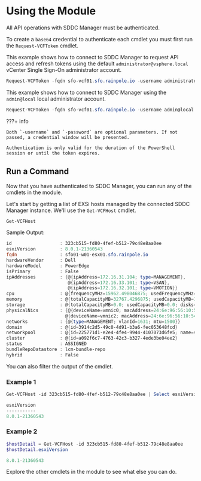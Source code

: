 # Using the Module

All API operations with SDDC Manager must be authenticated.

To create a `base64` credential to authenticate each cmdlet you must first run the `Request-VCFToken` cmdlet.

This example shows how to connect to SDDC Manager to request API access and refresh tokens using the default `administrator@vsphere.local` vCenter Single Sign-On administrator account.

```powershell
Request-VCFToken -fqdn sfo-vcf01.sfo.rainpole.io -username administrator@vsphere.local -password VMw@re1!
```

This example shows how to connect to SDDC Manager using the `admin@local` local administrator account.

```powershell
Request-VCFToken -fqdn sfo-vcf01.sfo.rainpole.io -username admin@local -password VMw@re1!VMw@re1!
```

???+ info

    Both `-username` and `-password` are optional parameters. If not passed, a credential window will be presented.

    Authentication is only valid for the duration of the PowerShell session or until the token expires.

## Run a Command

Now that you have authenticated to SDDC Manager, you can run any of the cmdlets in the module.

Let's start by getting a list of EXSi hosts managed by the connected SDDC Manager instance. We'll use the `Get-VCFHost` cmdlet.

```powershell
Get-VCFHost
```

Sample Output:

```powershell
id                  : 323cb515-fd80-4fef-b512-79c48e8aa0ee
esxiVersion         : 8.0.1-21360543
fqdn                : sfo01-w01-esx01.sfo.rainpole.io
hardwareVendor      : Dell
hardwareModel       : PowerEdge
isPrimary           : False
ipAddresses         : {@{ipAddress=172.16.31.104; type=MANAGEMENT}, 
                       @{ipAddress=172.16.33.101; type=VSAN},
                       @{ipAddress=172.16.32.101; type=VMOTION}}
cpu                 : @{frequencyMHz=15962.498046875; usedFrequencyMHz=92.0; cores=8; cpuCores=System.Object[]}
memory              : @{totalCapacityMB=32767.4296875; usedCapacityMB=1974.0}
storage             : @{totalCapacityMB=0.0; usedCapacityMB=0.0; disks=System.Object[]}
physicalNics        : {@{deviceName=vmnic0; macAddress=24:6e:96:56:10:50}, @{deviceName=vmnic1; macAddress=24:6e:96:56:10:52},
                      @{deviceName=vmnic2; macAddress=24:6e:96:56:10:54}, @{deviceName=vmnic3; macAddress=24:6e:96:56:10:55}}
networks            : {@{type=MANAGEMENT; vlanId=1631; mtu=1500}}
domain              : @{id=3914c2d5-49c0-4d91-b3a6-fec053648fcd}
networkpool         : @{id=225771d1-e2e4-4fe4-9944-4107073d6fe5; name=sfo-w01-np01}
cluster             : @{id=a092f6c7-4763-42c3-b327-4ede3be04ee2}
status              : ASSIGNED
bundleRepoDatastore : lcm-bundle-repo
hybrid              : False
```

You can also filter the output of the cmdlet.

### Example 1

```powershell
Get-VCFHost -id 323cb515-fd80-4fef-b512-79c48e8aa0ee | Select esxiVersion
```

```powershell
esxiVersion
-----------
8.0.1-21360543
```

### Example 2

```powershell
$hostDetail = Get-VCFHost -id 323cb515-fd80-4fef-b512-79c48e8aa0ee
$hostDetail.esxiVersion
```

```powershell
8.0.1-21360543
```

Explore the other cmdlets in the module to see what else you can do.
